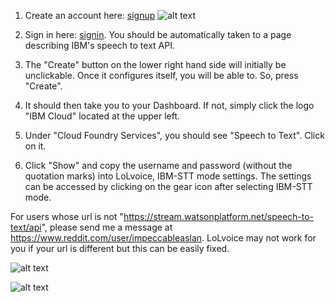 1. Create an account here: [signup](https://console.bluemix.net/registration/?target=%2Fcatalog%2Fservices%2Fspeech-to-text%3FhideTours%3Dtrue%26-_-Watson%2BCore_Watson%2BCore%2B-%2BPlatform-_-WW_WW-_-wdc-ref%26-_-Watson%2BCore_Watson%2BCore%2B-%2BPlatform-_-WW_WW-_-wdc-ref%26cm_mmca1%3D000000OF%26cm_mmca2%3D10000409&cm_mc_uid=99138951242315297549410&cm_mc_sid_50200000=42778731533448248875&cm_mc_sid_52640000=30373961533448248877)
![alt text](https://raw.githubusercontent.com/impeccableaslan/LoLvoice/master/createIBMaccountguide/Capture.PNG)

2. Sign in here: [signin](https://idaas.iam.ibm.com/idaas/mtfim/sps/authsvc?PolicyId=urn:ibm:security:authentication:asf:basicldapuser). You should be automatically taken to a page describing IBM's speech to text API.

3. The "Create" button on the lower right hand side will initially be unclickable. Once it configures itself, you will be able to. So, press "Create".

4. It should then take you to your Dashboard. If not, simply click the logo "IBM Cloud" located at the upper left.

5. Under "Cloud Foundry Services", you should see "Speech to Text". Click on it.

6. Click "Show" and copy the username and password (without the quotation marks) into LoLvoice, IBM-STT mode settings. The settings can be accessed by clicking on the gear icon after selecting IBM-STT mode.

For users whose url is not "https://stream.watsonplatform.net/speech-to-text/api", please send me a message at https://www.reddit.com/user/impeccableaslan. LoLvoice may not work for you if your url is different but this can be easily fixed.

![alt text](https://raw.githubusercontent.com/impeccableaslan/LoLvoice/master/createIBMaccountguide/Capture3.PNG)

![alt text](https://raw.githubusercontent.com/impeccableaslan/LoLvoice/master/createIBMaccountguide/Capture4.PNG)

